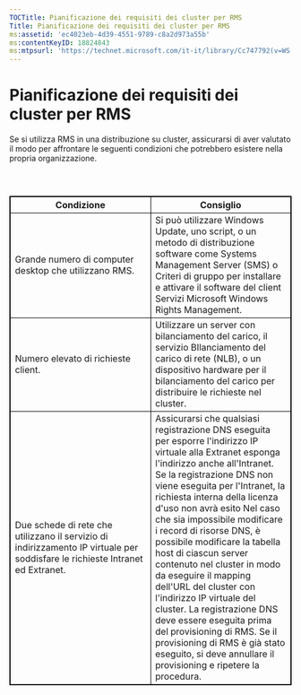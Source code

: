 ```yaml
---
TOCTitle: Pianificazione dei requisiti dei cluster per RMS
Title: Pianificazione dei requisiti dei cluster per RMS
ms:assetid: 'ec4023eb-4d39-4551-9789-c8a2d973a55b'
ms:contentKeyID: 18824843
ms:mtpsurl: 'https://technet.microsoft.com/it-it/library/Cc747792(v=WS.10)'
---
```


Pianificazione dei requisiti dei cluster per RMS
================================================

Se si utilizza RMS in una distribuzione su cluster, assicurarsi di aver valutato il modo per affrontare le seguenti condizioni che potrebbero esistere nella propria organizzazione.

###  

 
<table style="border:1px solid black;">
<colgroup>
<col width="50%" />
<col width="50%" />
</colgroup>
<thead>
<tr class="header">
<th style="border:1px solid black;" >Condizione</th>
<th style="border:1px solid black;" >Consiglio</th>
</tr>
</thead>
<tbody>
<tr class="odd">
<td style="border:1px solid black;">Grande numero di computer desktop che utilizzano RMS.</td>
<td style="border:1px solid black;">Si può utilizzare Windows Update, uno script, o un metodo di distribuzione software come Systems Management Server (SMS) o Criteri di gruppo per installare e attivare il software del client Servizi Microsoft Windows Rights Management.</td>
</tr>
<tr class="even">
<td style="border:1px solid black;">Numero elevato di richieste client.</td>
<td style="border:1px solid black;">Utilizzare un server con bilanciamento del carico, il servizio BIlanciamento del carico di rete (NLB), o un dispositivo hardware per il bilanciamento del carico per distribuire le richieste nel cluster.</td>
</tr>
<tr class="odd">
<td style="border:1px solid black;">Due schede di rete che utilizzano il servizio di indirizzamento IP virtuale per soddisfare le richieste Intranet ed Extranet.</td>
<td style="border:1px solid black;">Assicurarsi che qualsiasi registrazione DNS eseguita per esporre l'indirizzo IP virtuale alla Extranet esponga l'indirizzo anche all'Intranet.
Se la registrazione DNS non viene eseguita per l'Intranet, la richiesta interna della licenza d'uso non avrà esito Nel caso che sia impossibile modificare i record di risorse DNS, è possibile modificare la tabella host di ciascun server contenuto nel cluster in modo da eseguire il mapping dell'URL del cluster con l'indirizzo IP virtuale del cluster. La registrazione DNS deve essere eseguita prima del provisioning di RMS. Se il provisioning di RMS è già stato eseguito, si deve annullare il provisioning e ripetere la procedura.</td>
</tr>
</tbody>
</table>
